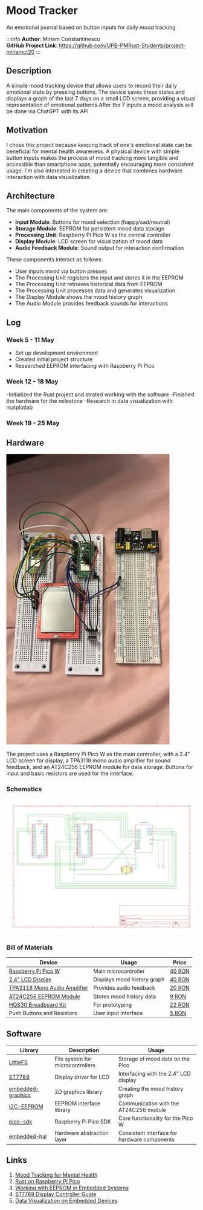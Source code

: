 # Mood Tracker

An emotional journal based on button inputs for daily mood tracking

:::info
**Author**: Miriam Constantinescu \
**GitHub Project Link**: https://github.com/UPB-PMRust-Students/project-miriamct20
:::

## Description
A simple mood tracking device that allows users to record their daily emotional state by pressing buttons. The device saves these states and displays a graph of the last 7 days on a small LCD screen, providing a visual representation of emotional patterns.After the 7 inputs a mood analysis will be done via ChatGPT with its API

## Motivation
I chose this project because keeping track of one's emotional state can be beneficial for mental health awareness. A physical device with simple button inputs makes the process of mood tracking more tangible and accessible than smartphone apps, potentially encouraging more consistent usage. I'm also interested in creating a device that combines hardware interaction with data visualization.

## Architecture
The main components of the system are:
- **Input Module**: Buttons for mood selection (happy/sad/neutral)
- **Storage Module**: EEPROM for persistent mood data storage
- **Processing Unit**: Raspberry Pi Pico W as the central controller
- **Display Module**: LCD screen for visualization of mood data
- **Audio Feedback Module**: Sound output for interaction confirmation

These components interact as follows:
- User inputs mood via button presses
- The Processing Unit registers the input and stores it in the EEPROM
- The Processing Unit retrieves historical data from EEPROM
- The Processing Unit processes data and generates visualization
- The Display Module shows the mood history graph
- The Audio Module provides feedback sounds for interactions

## Log

### Week 5 - 11 May
- Set up development environment
- Created initial project structure
- Researched EEPROM interfacing with Raspberry Pi Pico

### Week 12 - 18 May
-Initialized the Rust project and strated working with the software
-Finished the hardware for the milestone 
-Research in data visualization with matplotlab

### Week 19 - 25 May

## Hardware

![Hardware](Hardware.webp)

The project uses a Raspberry Pi Pico W as the main controller, with a 2.4" LCD screen for display, a TPA3118 mono audio amplifier for sound feedback, and an AT24C256 EEPROM module for data storage. Buttons for input and basic resistors are used for the interface.

### Schematics

![HardwareSchematics](Schematic.svg)

### Bill of Materials
| Device | Usage | Price |
|--------|--------|-------|
| [Raspberry Pi Pico W](https://www.raspberrypi.com/documentation/microcontrollers/raspberry-pi-pico.html) | Main microcontroller | [40 RON](https://www.optimusdigital.ro/en/raspberry-pi-boards/12394-raspberry-pi-pico-w.html) |
| [2.4" LCD Display](https://www.adafruit.com/product/2478) | Displays mood history graph | [40 RON](https://www.optimusdigital.ro/en/displays/lcd-displays) |
| [TPA3118 Mono Audio Amplifier](https://www.ti.com/product/TPA3118) | Provides audio feedback | [20 RON](https://www.optimusdigital.ro/en/audio-modules) |
| [AT24C256 EEPROM Module](https://www.microchip.com/wwwproducts/en/AT24C256) | Stores mood history data | [9 RON](https://www.optimusdigital.ro/en/storage-modules) |
| [HQ830 Breadboard Kit](https://www.optimusdigital.ro/en/breadboards/hq830-breadboard-kit) | For prototyping | [22 RON](https://www.optimusdigital.ro/en/breadboards/hq830-breadboard-kit) |
| Push Buttons and Resistors | User input interface | [5 RON](https://www.optimusdigital.ro/en/buttons-and-switches) |

## Software
| Library | Description | Usage |
|---------|-------------|-------|
| [LittleFS](https://github.com/littlefs-project/littlefs) | File system for microcontrollers | Storage of mood data on the Pico |
| [ST7789](https://github.com/almindor/st7789) | Display driver for LCD | Interfacing with the 2.4" LCD display |
| [embedded-graphics](https://github.com/embedded-graphics/embedded-graphics) | 2D graphics library | Creating the mood history graph |
| [I2C-EEPROM](https://github.com/arduino-libraries/Arduino_EEPROM) | EEPROM interface library | Communication with the AT24C256 module |
| [pico-sdk](https://github.com/raspberrypi/pico-sdk) | Raspberry Pi Pico SDK | Core functionality for the Pico W |
| [embedded-hal](https://github.com/rust-embedded/embedded-hal) | Hardware abstraction layer | Consistent interface for hardware components |

## Links
1. [Mood Tracking for Mental Health](https://www.verywellmind.com/mood-tracking-4171656)
2. [Rust on Raspberry Pi Pico](https://github.com/rp-rs/rp-hal)
3. [Working with EEPROM in Embedded Systems](https://www.embedded.com/working-with-eeprom-in-embedded-systems/)
4. [ST7789 Display Controller Guide](https://cdn-shop.adafruit.com/datasheets/ST7789V.pdf)
5. [Data Visualization on Embedded Devices](https://www.embedded.com/data-visualization-techniques-for-embedded-systems/)